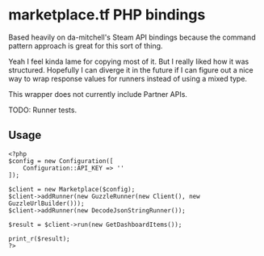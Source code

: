 # marketplace.tf PHP bindings

Based heavily on da-mitchell's Steam API bindings because the command pattern
 approach is great for this sort of thing.
 
 Yeah I feel kinda lame for copying most of it. But I really liked how it was
  structured. Hopefully I can diverge 
 it in
  the future if I can figure out a nice way to wrap response values for runners 
  instead of using a mixed type.
  
This wrapper does not currently include Partner APIs.

TODO: Runner tests.

## Usage

```
<?php
$config = new Configuration([
    Configuration::API_KEY => ''
]);

$client = new Marketplace($config);
$client->addRunner(new GuzzleRunner(new Client(), new GuzzleUrlBuilder()));
$client->addRunner(new DecodeJsonStringRunner());

$result = $client->run(new GetDashboardItems());

print_r($result);
?>
```